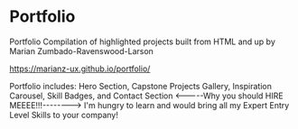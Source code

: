 # Portfolio

Portfolio Compilation of highlighted projects built from HTML and up by Marian Zumbado-Ravenswood-Larson

https://marianz-ux.github.io/portfolio/ 

Portfolio includes: Hero Section, Capstone Projects Gallery, Inspiration Carousel, Skill Badges, and Contact Section <-----Why you should HIRE MEEEE!!!--------> I'm hungry to learn and would bring all my Expert Entry Level Skills to your company!
